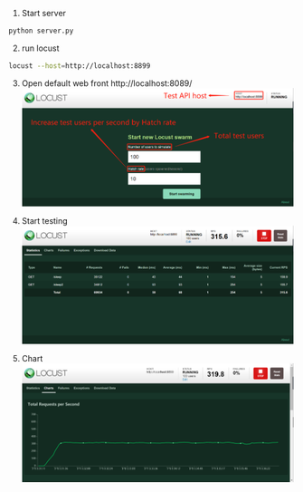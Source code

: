 1. Start server
```bash
python server.py
```

2. run locust
```bash
locust --host=http://localhost:8899
```

3. Open default web front
http://localhost:8089/
![locust_index](assets/index_locust.png)

4. Start testing
![locust_main](assets/main_locust.png)

5. Chart
![locust_main](assets/chart_locust.png)
